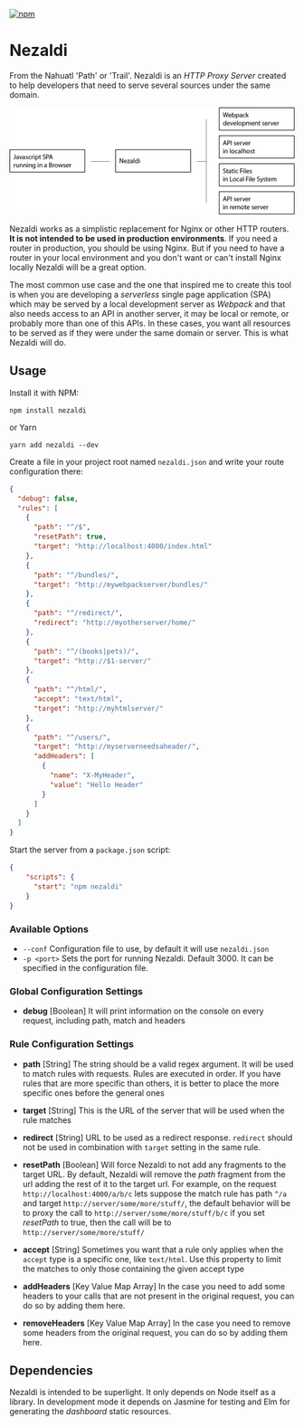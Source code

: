 [![npm](https://img.shields.io/npm/v/nezaldi.svg)]()

Nezaldi
=======

From the Nahuatl 'Path' or 'Trail'. Nezaldi is an _HTTP Proxy Server_ created to help developers that need to serve several sources 
under the same domain.

![Diagram](diagram_01.png)

Nezaldi works as a simplistic replacement for Nginx or other HTTP routers. 
**It is not intended to be used in production environments**. If you need a router in production, you should be 
using Nginx. But if you need to have a router in your local environment and you don't want or can't install Nginx locally
Nezaldi will be a great option.

The most common use case and the one that inspired me to create this tool is when you are developing a _serverless_
single page application (SPA) which may be served by a local development server as _Webpack_ and that also needs access
to an API in another server, it may be local or remote, or probably more than one of this APIs. In these cases, you want 
all resources to be served as if they were under the same domain or server. This is what Nezaldi will do.

## Usage

Install it with NPM:

    npm install nezaldi
    
or Yarn

    yarn add nezaldi --dev

Create a file in your project root named `nezaldi.json` and write your route configuration there:

```json
{
  "debug": false,
  "rules": [
    {
      "path": "^/$",
      "resetPath": true,
      "target": "http://localhost:4000/index.html"
    },
    {
      "path": "^/bundles/",
      "target": "http://mywebpackserver/bundles/"
    },
    {
      "path": "^/redirect/",
      "redirect": "http://myotherserver/home/"
    },
    {
      "path": "^/(books|pets)/",
      "target": "http://$1-server/"
    },
    {
      "path": "^/html/",
      "accept": "text/html",
      "target": "http://myhtmlserver/"
    },
    {
      "path": "^/users/",
      "target": "http://myserverneedsaheader/",
      "addHeaders": [
        {
          "name": "X-MyHeader",
          "value": "Hello Header"
        }
      ]
    }
  ]
}
```

Start the server from a `package.json` script:

```json
{
    "scripts": {
      "start": "npm nezaldi"
    }
}
```
    
### Available Options

* `--conf` Configuration file to use, by default it will use `nezaldi.json`
* `-p <port>` Sets the port for running Nezaldi. Default 3000. It can be specified in the configuration file.

### Global Configuration Settings

* **debug** [Boolean] It will print information on the console on every request, including path, match and headers

### Rule Configuration Settings

* **path** [String] The string should be a valid regex argument. It will be used to match rules with requests.
Rules are executed in order. If you have rules that are more specific than others, it is better to place the more
specific ones before the general ones

* **target** [String] This is the URL of the server that will be used when the rule matches

* **redirect** [String] URL to be used as a redirect response. 
`redirect` should not be used in combination with `target` setting in the same rule.

* **resetPath** [Boolean] Will force Nezaldi to not add any fragments to the target URL.
By default, Nezaldi will remove the *path* fragment from the url adding the rest of it to the
target url. For example, on the request `http://localhost:4000/a/b/c` lets suppose the match rule has path `^/a` and 
target `http://server/some/more/stuff/`, the default behavior will be to proxy the call to `http://server/some/more/stuff/b/c`
if you set *resetPath* to true, then the call will be to `http://server/some/more/stuff/`

* **accept** [String] Sometimes you want that a rule only applies when the `accept` type is a specific one, like `text/html`.
Use this property to limit the matches to only those containing the given accept type

* **addHeaders** [Key Value Map Array] In the case you need to add some headers to your calls that are not present
in the original request, you can do so by adding them here.

* **removeHeaders** [Key Value Map Array] In the case you need to remove some headers from the original request, 
you can do so by adding them here.

## Dependencies

Nezaldi is intended to be superlight. It only depends on Node itself as a library.
In development mode it depends on Jasmine for testing and Elm for generating the _dashboard_ static resources.